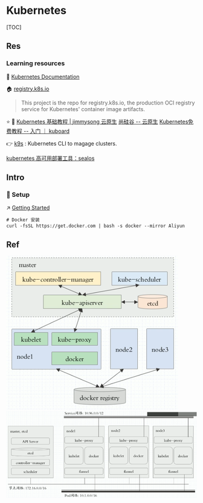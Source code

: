 # Kubernetes

[TOC]



## Res
### Learning resources
📂 [Kubernetes Documentation](https://kubernetes.io/docs/home/)

🏠 [registry.k8s.io](https://github.com/kubernetes/registry.k8s.io) 
> This project is the repo for registry.k8s.io, the production OCI registry service for Kubernetes' container image artifacts.


⭐️ 📑  [Kubernetes 基础教程 | jimmysong 云原生](https://lib.jimmysong.io/kubernetes-handbook/)
[尚硅谷 -- 云原生](https://www.yuque.com/leifengyang/oncloud/vfvmcd)
[Kubernetes免费教程 -- 入门 ｜ kuboard](https://kuboard.cn/learning/)

👉 [k9s](https://k9scli.io) : Kubernetes CLI to magage clusters. 

[kubernetes 高可用部署工具：sealos](https://icloudnative.io/posts/sealos/)



## Intro
### 🧱 Setup
↗ [Getting Started](Getting%20Started/Getting%20Started.md)

```shell
# Docker 安装
curl -fsSL https://get.docker.com | bash -s docker --mirror Aliyun
```



## Ref
[Harbor+Helm Chart构建k8s应用程序打包存储发布的基础环境]: https://blog.51cto.com/leejia/2512739

[👍 How to Install Kubernetes(K8s) and Docker on Ubuntu 20.04]: https://www.letscloud.io/community/how-to-install-kubernetesk8s-and-docker-on-ubuntu-2004
[👍 Kubernetes基础概念]: https://www.yuque.com/leifengyang/oncloud/ghnb83

[K8s 的安装 Ubuntu 20.04]: https://www.jianshu.com/p/520d6414a4ab
[Ubuntu Docker 安装]: https://www.runoob.com/docker/ubuntu-docker-install.html
[Ubuntu -- charmed kubernetes ?? 🤷‍♀️]: https://ubuntu.com/kubernetes/docs/overview

[👍 02-kubeadm初始化Kubernetes集群]: https://www.cnblogs.com/winstom/p/11159165.html
![](../../../../../../Assets/Pics/Pasted%20image%2020230413102648.png)
![](../../../../../../Assets/Pics/Pasted%20image%2020230413102702.png)

